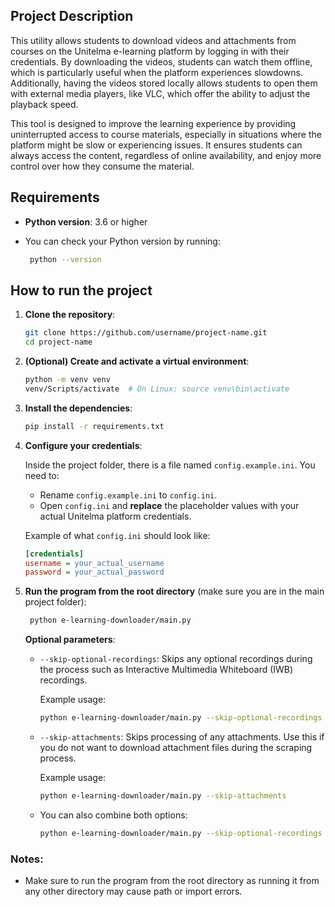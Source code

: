## Project Description

This utility allows students to download videos and attachments from courses on the Unitelma e-learning platform by logging in with their credentials. By downloading the videos, students can watch them offline, which is particularly useful when the platform experiences slowdowns. Additionally, having the videos stored locally allows students to open them with external media players, like VLC, which offer the ability to adjust the playback speed.

This tool is designed to improve the learning experience by providing uninterrupted access to course materials, especially in situations where the platform might be slow or experiencing issues. It ensures students can always access the content, regardless of online availability, and enjoy more control over how they consume the material.


## Requirements

- **Python version**: 3.6 or higher
- You can check your Python version by running:

   ```bash
    python --version
    ```
  
## How to run the project

1. **Clone the repository**:
    ```bash
    git clone https://github.com/username/project-name.git
    cd project-name
    ```

2. **(Optional) Create and activate a virtual environment**:

    ```bash
    python -m venv venv
    venv/Scripts/activate  # On Linux: source venv\bin\activate
    ```

4. **Install the dependencies**:

    ```bash
    pip install -r requirements.txt
    ```
6. **Configure your credentials**:  

   Inside the project folder, there is a file named `config.example.ini`. You need to:

   - Rename `config.example.ini` to `config.ini`.
   - Open `config.ini` and **replace** the placeholder values with your actual Unitelma platform credentials.

    Example of what `config.ini` should look like:
    
    ```ini
    [credentials]
    username = your_actual_username
    password = your_actual_password
   
8. **Run the program from the root directory** (make sure you are in the main project folder):

   ```bash
    python e-learning-downloader/main.py
    ```

   **Optional parameters**:
   
   - `--skip-optional-recordings`: Skips any optional recordings during the process such as Interactive Multimedia Whiteboard (IWB) recordings.
   
     Example usage:
     ```bash
     python e-learning-downloader/main.py --skip-optional-recordings
     ```

   - `--skip-attachments`: Skips processing of any attachments. Use this if you do not want to download attachment files during the scraping process.
   
     Example usage:
     ```bash
     python e-learning-downloader/main.py --skip-attachments
     ```

   - You can also combine both options:
     ```bash
     python e-learning-downloader/main.py --skip-optional-recordings --skip-attachments
     ```

### Notes:

- Make sure to run the program from the root directory as running it from any other directory may cause path or import errors.
